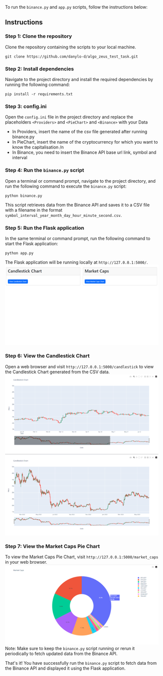 To run the `binance.py` and `app.py` scripts, follow the instructions below:

## Instructions

### Step 1: Clone the repository
Clone the repository containing the scripts to your local machine.
```
git clone https://github.com/danylo-d/algo_zeus_test_task.git
```

### Step 2: Install dependencies
Navigate to the project directory and install the required dependencies by running the following command:
```
pip install -r requirements.txt
```

### Step 3: config.ini
Open the `config.ini` file in the project directory and replace the placeholders `<Providers>` and `<PieChart>` and `<Binance>` with your Data

* In Providers, insert the name of the csv file generated after running binance.py
* In PieChart, insert the name of the cryptocurrency for which you want to know the capitalisation /n
* In Binance, you need to insert the Binance API base url link, symbol and interval

### Step 4: Run the `binance.py` script
Open a terminal or command prompt, navigate to the project directory, and run the following command to execute the `binance.py` script:
```
python binance.py
```
This script retrieves data from the Binance API and saves it to a CSV file with a filename in the format `symbol_interval_year_month_day_hour_minute_second.csv`.

### Step 5: Run the Flask application
In the same terminal or command prompt, run the following command to start the Flask application:
```
python app.py
```
The Flask application will be running locally at `http://127.0.0.1:5000/`.
![img_2.png](img/img_2.png)
### Step 6: View the Candlestick Chart
Open a web browser and visit `http://127.0.0.1:5000/candlestick` to view the Candlestick Chart generated from the CSV data.
![img.png](img/img.png)
![img_1.png](img/img_1.png)

### Step 7: View the Market Caps Pie Chart
To view the Market Caps Pie Chart, visit `http://127.0.0.1:5000/market_caps` in your web browser.
![img_3.png](img/img_3.png)
Note: Make sure to keep the `binance.py` script running or rerun it periodically to fetch updated data from the Binance API.

That's it! You have successfully run the `binance.py` script to fetch data from the Binance API and displayed it using the Flask application.